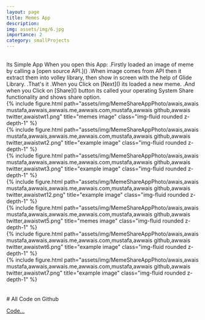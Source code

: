 ```yaml
---
layout: page
title: Memes App
description: 
img: assets/img/6.jpg
importance: 2
category: smallProjects
---
```

<br>
Its Simple App When you open this App:
                .Firstly loaded an image of meme by calling a [open source API.]()
                .When image comes from API then it extract them into volley library, then show in screen with the help of Glide Library.
                .That's it
                .When you Click on [Next]() its loaded a new meme.
                .And when you Click on [Share]() button its called your operating System Share functionality and shows share option.
                
<br>                

<div class="row">
    <div class="col-sm mt-3 mt-md-0">
        {% include figure.html path="assets/img/MemeShareAppPhoto/awais,awais mustafa,awwais,awwais.me,awwais.com,mustafa,awwais github,awwais twitter,awaistwt1.png" title="memes image" class="img-fluid rounded z-depth-1" %}
    </div>
    <div class="col-sm mt-3 mt-md-0">
        {% include figure.html path="assets/img/MemeShareAppPhoto/awais,awais mustafa,awwais,awwais.me,awwais.com,mustafa,awwais github,awwais twitter,awaistwt2.png" title="example image" class="img-fluid rounded z-depth-1" %}
    </div>
    <div class="col-sm mt-3 mt-md-0">
        {% include figure.html path="assets/img/MemeShareAppPhoto/awais,awais mustafa,awwais,awwais.me,awwais.com,mustafa,awwais github,awwais twitter,awaistwt3.png" title="example image" class="img-fluid rounded z-depth-1" %}
    </div>
</div>
<!-- <div class="caption">
    Caption photos easily. On the left, a road goes through a tunnel. Middle, leaves artistically fall in a hipster photoshoot. Right, in another hipster photoshoot, a lumberjack grasps a handful of pine needles.
</div> -->
<div class="row">
    <div class="col-sm mt-3 mt-md-0">
        {% include figure.html path="assets/img/MemeShareAppPhoto/awais,awais mustafa,awwais,awwais.me,awwais.com,mustafa,awwais github,awwais twitter,awaistwt12.png" title="example image" class="img-fluid rounded z-depth-1" %}
    </div>
</div>





<div class="row">
    <div class="col-sm mt-3 mt-md-0">
        {% include figure.html path="assets/img/MemeShareAppPhoto/awais,awais mustafa,awwais,awwais.me,awwais.com,mustafa,awwais github,awwais twitter,awaistwt5.png" title="memes image" class="img-fluid rounded z-depth-1" %}
    </div>
    <div class="col-sm mt-3 mt-md-0">
        {% include figure.html path="assets/img/MemeShareAppPhoto/awais,awais mustafa,awwais,awwais.me,awwais.com,mustafa,awwais github,awwais twitter,awaistwt6.png" title="example image" class="img-fluid rounded z-depth-1" %}
    </div>
    <div class="col-sm mt-3 mt-md-0">
        {% include figure.html path="assets/img/MemeShareAppPhoto/awais,awais mustafa,awwais,awwais.me,awwais.com,mustafa,awwais github,awwais twitter,awaistwt7.png" title="example image" class="img-fluid rounded z-depth-1" %}
    </div>
</div>







<br>
<br>
# All Code on Github
<br>

[Code...](https://github.com/awwais/MemesShare)
<!-- <div class="caption">
    This image can also have a caption. It's like magic.
</div> -->

